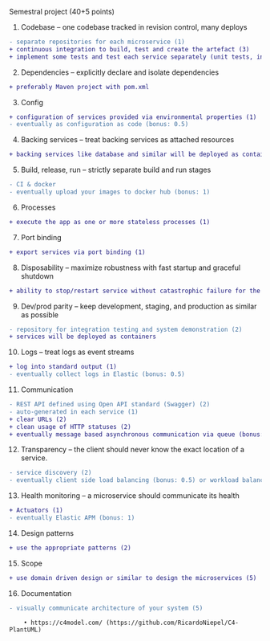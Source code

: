 Semestral project (40+5 points)
1. Codebase – one codebase tracked in revision control, many deploys

```diff
- separate repositories for each microservice (1)
+ continuous integration to build, test and create the artefact (3)
+ implement some tests and test each service separately (unit tests, integration tests) (5)
```

2. Dependencies – explicitly declare and isolate dependencies

```diff
+ preferably Maven project with pom.xml
```

3. Config

```diff
+ configuration of services provided via environmental properties (1)
- eventually as configuration as code (bonus: 0.5)
```
        
4. Backing services – treat backing services as attached resources

```diff
+ backing services like database and similar will be deployed as containers too (1)
```

5. Build, release, run – strictly separate build and run stages

```diff
- CI & docker
- eventually upload your images to docker hub (bonus: 1)
```

6. Processes

```diff
+ execute the app as one or more stateless processes (1)
```


7. Port binding

```diff
+ export services via port binding (1)
```


8. Disposability – maximize robustness with fast startup and graceful shutdown

```diff
+ ability to stop/restart service without catastrophic failure for the rest (2)
```

9. Dev/prod parity – keep development, staging, and production as similar as possible

```diff
- repository for integration testing and system demonstration (2)
+ services will be deployed as containers
```

10. Logs – treat logs as event streams

```diff
+ log into standard output (1)
- eventually collect logs in Elastic (bonus: 0.5)
```

11. Communication

```diff
- REST API defined using Open API standard (Swagger) (2)
- auto-generated in each service (1)
+ clear URLs (2)
+ clean usage of HTTP statuses (2)
+ eventually message based asynchronous communication via queue (bonus: 1)
```

12. Transparency – the client should never know the exact location of a service.

```diff
- service discovery (2)
- eventually client side load balancing (bonus: 0.5) or workload balancing (bonus: 0.5)
```

13. Health monitoring – a microservice should communicate its health

```diff
+ Actuators (1)
- eventually Elastic APM (bonus: 1)
```

14. Design patterns

```diff
+ use the appropriate patterns (2)
```


15. Scope

```diff
+ use domain driven design or similar to design the microservices (5)
```


16. Documentation

```diff
- visually communicate architecture of your system (5)
```
        • https://c4model.com/ (https://github.com/RicardoNiepel/C4-PlantUML) 
